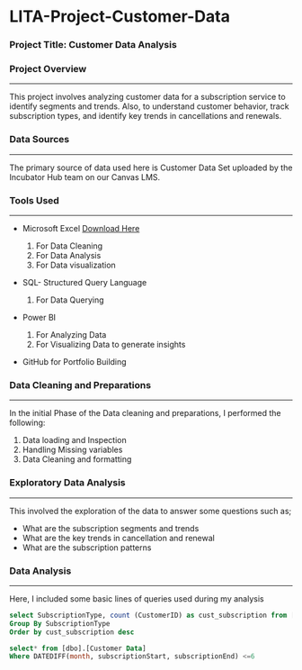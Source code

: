 # LITA-Project-Customer-Data

### Project Title: Customer Data Analysis

### Project Overview
---
This project involves analyzing customer data for a subscription service to identify
segments and trends. Also, to understand customer behavior, track subscription types, 
and identify key trends in cancellations and renewals.

### Data Sources
---
The primary source of data used here is Customer Data Set uploaded by the Incubator Hub team on our Canvas LMS.

### Tools Used
---
- Microsoft Excel [Download Here](https//www.microsoft.com)
  1. For Data Cleaning
  2. For Data Analysis
  3. For Data visualization
     
- SQL- Structured Query Language
  1.  For Data Querying
  
- Power BI  
  1. For Analyzing Data
  2. For Visualizing Data to generate insights

- GitHub for Portfolio Building

### Data Cleaning and Preparations
---
In the initial Phase of the Data cleaning and preparations, I performed the following:
1. Data loading and Inspection
2. Handling Missing variables
3. Data Cleaning and formatting

### Exploratory Data Analysis
---
This involved the exploration of the data to answer some questions such as;
- What are the subscription segments and trends
- What are the key trends in cancellation and renewal
- What are the subscription patterns

### Data Analysis
---
Here, I included some basic lines of queries used during my analysis

```SQL
select SubscriptionType, count (CustomerID) as cust_subscription from [dbo].[Customer Data]
Group By SubscriptionType
Order by cust_subscription desc

select* from [dbo].[Customer Data]
Where DATEDIFF(month, subscriptionStart, subscriptionEnd) <=6





